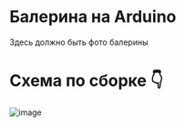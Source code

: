 # Балерина на Arduino
Здесь должно быть фото балерины 

# Схема по сборке 👇 
![image](https://github.com/EgorArd/Balerina_Arduino/assets/139771381/a9a07f0f-2a05-4fe0-9496-fc8b6efadeec)


